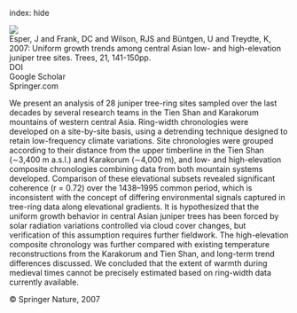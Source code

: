 index: hide

<div class="Citation">
    <div class="Citation-thumb CitationThumb-linked"  data-href="https://doi.org/10.1007/s00468-006-0104-0">
      <img src="https://static.claimspace.cloud/climate-study-static/refs/thumbs/5/Esper_et_al_2007b-thumb.png" />
    </div>

  <div class="Citation-body">
    <div class="Citation-text">Esper, J and Frank, DC and Wilson, RJS and Büntgen, U and Treydte, K, 2007: Uniform growth trends among central Asian low- and high-elevation juniper tree sites. <span class="Article-journal">Trees, </span><span class="Article-volume">21, </span>141-150pp.</div>
    <div class="Citation-links">
      <div class="CitationLink" data-href="https://doi.org/10.1007/s00468-006-0104-0">
        <div class="CitationLink-icon CitationLink-Doi"></div>
        <div class="CitationLink-text">DOI</div>
      </div>
      <div class="CitationLink" data-href="https://scholar.google.com/scholar?q=10.1007/s00468-006-0104-0">
        <div class="CitationLink-icon CitationLink-Scholar"></div>
        <div class="CitationLink-text">Google Scholar</div>
      </div>
      <div class="CitationLink" data-href="http://link.springer.com/article/10.1007%2Fs00468-006-0104-0">
        <div class="CitationLink-icon CitationLink-Publisher"></div>
        <div class="CitationLink-text">Springer.com</div>
      </div>
    </div>
  </div>
</div>

We present an analysis of 28 juniper tree-ring sites sampled over the last decades by several research teams in the Tien Shan and Karakorum mountains of western central Asia. Ring-width chronologies were developed on a site-by-site basis, using a detrending technique designed to retain low-frequency climate variations. Site chronologies were grouped according to their distance from the upper timberline in the Tien Shan (∼3,400 m a.s.l.) and Karakorum (∼4,000 m), and low- and high-elevation composite chronologies combining data from both mountain systems developed. Comparison of these elevational subsets revealed significant coherence (r = 0.72) over the 1438–1995 common period, which is inconsistent with the concept of differing environmental signals captured in tree-ring data along elevational gradients. It is hypothesized that the uniform growth behavior in central Asian juniper trees has been forced by solar radiation variations controlled via cloud cover changes, but verification of this assumption requires further fieldwork. The high-elevation composite chronology was further compared with existing temperature reconstructions from the Karakorum and Tien Shan, and long-term trend differences discussed. We concluded that the extent of warmth during medieval times cannot be precisely estimated based on ring-width data currently available.

<div class="Citation-copy">
&copy; Springer Nature, 2007
</div>